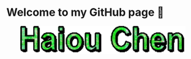 # Welcome to my GitHub page 👋

<div align="center">
  <img src="https://raw.githubusercontent.com/somethingwas/somethingwas/main/text.gif" alt="Haiou Chen" width="433" height="74" />
</div>

<!--
**somethingwas/somethingwas** is a ✨ _special_ ✨ repository because its `README.md` (this file) appears on your GitHub profile.

Here are some ideas to get you started:

- 🔭 I’m currently working on ...
- 🌱 I’m currently learning ...
- 👯 I’m looking to collaborate on ...
- 🤔 I’m looking for help with ...
- 💬 Ask me about ...
- 📫 How to reach me: ...
- 😄 Pronouns: ...
- ⚡ Fun fact: ...
-->
